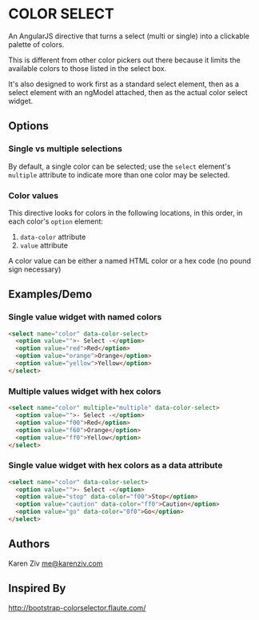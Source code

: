 # COLOR SELECT

An AngularJS directive that turns a select (multi or single) into a clickable palette of colors.

This is different from other color pickers out there because it limits the available colors to those listed in the select box.

It's also designed to work first as a standard select element, then as a select element with an ngModel attached, then as the actual color select widget.

## Options

### Single vs multiple selections

By default, a single color can be selected; use the `select` element's `multiple` attribute to indicate more than one color may be selected.

### Color values

This directive looks for colors in the following locations, in this order, in each color's `option` element:

1. `data-color` attribute
1. `value` attribute

A color value can be either a named HTML color or a hex code (no pound sign necessary)

## Examples/Demo

### Single value widget with named colors

```html
<select name="color" data-color-select>
  <option value="">- Select -</option>
  <option value="red">Red</option>
  <option value="orange">Orange</option>
  <option value="yellow">Yellow</option>
</select>
```

### Multiple values widget with hex colors

```html
<select name="color" multiple="multiple" data-color-select>
  <option value="">- Select -</option>
  <option value="f00">Red</option>
  <option value="f60">Orange</option>
  <option value="ff0">Yellow</option>
</select>
```

### Single value widget with hex colors as a data attribute

```html
<select name="color" data-color-select>
  <option value="">- Select -</option>
  <option value="stop" data-color="f00">Stop</option>
  <option value="caution" data-color="ff0">Caution</option>
  <option value="go" data-color="0f0">Go</option>
</select>
```

## Authors

Karen Ziv <me@karenziv.com>

## Inspired By

http://bootstrap-colorselector.flaute.com/